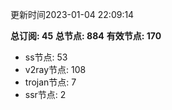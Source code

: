 更新时间2023-01-04 22:09:14

**总订阅: 45**
**总节点: 884**
**有效节点: 170**
- ss节点: 53
- v2ray节点: 108
- trojan节点: 7
- ssr节点: 2
